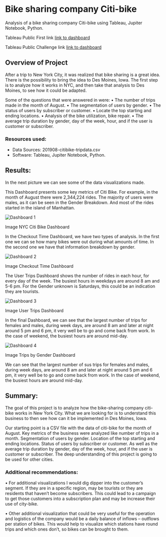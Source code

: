 # Bike sharing company Citi-bike


Analysis of a bike sharing company Citi-bike using Tableau, Jupiter Notebook, Python.


Tableau Public First link
[link to dashboard](https://public.tableau.com/app/profile/rafael3114/viz/bikesharing_16509937444780/NYCStory)

Tableau Public Challenge link
[link to dashboard](https://public.tableau.com/app/profile/rafael3114/viz/ChallengeCitibikeStory/FinalStory?publish=yes)

## Overview of Project

After a trip to New York City, it was realized that bike sharing is a great idea. There is the possibility to bring the idea to Des Moines, Iowa. The first step is to analyze how it works in NYC, and then take that analysis to Des Moines, to see how it could be adapted. 

Some of the questions that were answered in were:
•	The number of trips made in the month of August. 
•	The segmentation of users by gender.
•	The status of users by subscriber or customer.
•	Locate the top starting and ending locations. 
•	Analysis of the bike utilization, bike repair. 
•	The average trip duration by gender, day of the week, hour, and if the user is customer or subscriber.


### Resources used:
-	Data Sources: 201908-citibike-tripdata.csv
-	Software: Tableau, Jupiter Notebook, Python.


## Results:

In the next picture we can see some of the data visualizations made.

This Dashboard presents some key metrics of Citi Bike. For example, in the month of August there were 2,344,224 rides. The majority of users were males, as it can be seen in the Gender Breakdown. And most of the rides started in the island of Manhattan. 




![Dashboard 1](https://user-images.githubusercontent.com/96758511/166134555-36d3a945-a59d-41ee-9858-e6e881ba743c.png)



Image NYC Citi Bike Dashboard

In the Checkout Time Dashboard, we have two types of analysis. In the first one we can se how many bikes were out during what amounts of time. In the second one we have that information breakdown by gender. 



![Dashboard 2](https://user-images.githubusercontent.com/96758511/166134572-1b4c19a2-2c94-4d7d-ab4d-04886bb50227.png)


Image Checkout Time Dashboard

The User Trips Dashboard shows the number of rides in each hour, for every day of the week. The busiest hours in weekdays are around 8 am and 5-6 pm. For the Gender unknown is Saturdays, this could be an indication they are tourists.
 
 
 
![Dashboard 3](https://user-images.githubusercontent.com/96758511/166134582-2f8c3961-9af4-48f4-83fc-da66ada5df5f.png)



Image User Trips Dashboard


In the final Dashboard, we can see that the largest number of trips for females and males, during week days, are around 8 am and later at night around 5 pm and 6 pm, it very well be to go and come back from work. In the case of weekend, the busiest hours are around mid-day.



![Dashboard 4](https://user-images.githubusercontent.com/96758511/166134589-07902ce8-40bd-405c-8a0d-8b1a2f33698e.png)


Image Trips by Gender Dashboard



We can see that the largest number of sus trips for females and males, during week days, are around 8 am and later at night around 5 pm and 6 pm, it very well be to go and come back from work. In the case of weekend, the busiest hours are around mid-day.



## Summary:

The goal of this project is to analyze how the bike-sharing company citi-bike works in New York City. What we are looking for is to understand this business to then see how can it be implemented in Des Moines, Iowa. 

Our starting point is a CSV file with the data of citi-bike for the month of August. Key metrics of the business were analyzed like number of trips in a month. Segmentation of users by gender. Location of the top starting and ending locations. Status of users by subscriber or customer. As well as the average trip duration by gender, day of the week, hour, and if the user is customer or subscriber. The deep understanding of this project is going to be used for other cities.



### Additional recommendations:

•	For additional visualizations I would dig dipper into the customer’s segment. If they are in a specific region, may be tourists or they are residents that haven’t become subscribers. This could lead to a campaign to get those customers into a subscription plan and may be increase their use of city-bike. 

•	Other additional visualization that could be very useful for the operation and logistics of the company would be a daily balance of inflows – outflows per station of bikes. This would help to visualize which stations have round trips and which ones don’t, so bikes can be brought to them. 


